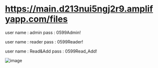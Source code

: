 # https://main.d213nui5ngj2r9.amplifyapp.com/files
user name : admin
pass : 0599Admin!

user name : reader
pass : 0599Reader!

user name : Read&Add
pass : 0599Read_Add!

![image](https://github.com/muthana-abo-alez1/csv_repo_AWS/assets/92632582/119bb43f-4c8e-4c11-89bc-e048e2b3b5af)

